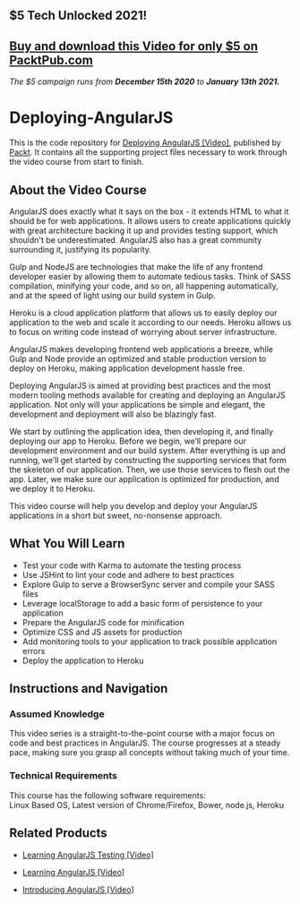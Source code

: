 ## $5 Tech Unlocked 2021!
[Buy and download this Video for only $5 on PacktPub.com](https://www.packtpub.com/product/deploying-angularjs-video/9781783554478)
-----
*The $5 campaign         runs from __December 15th 2020__ to __January 13th 2021.__*

# Deploying-AngularJS
This is the code repository for [Deploying AngularJS [Video]](https://www.packtpub.com/web-development/deploying-angularjs-video), published by [Packt](https://www.packtpub.com/?utm_source=github). It contains all the supporting project files necessary to work through the video course from start to finish.
## About the Video Course
AngularJS does exactly what it says on the box - it extends HTML to what it should be for web applications. It allows users to create applications quickly with great architecture backing it up and provides testing support, which shouldn't be underestimated. AngularJS also has a great community surrounding it, justifying its popularity.

Gulp and NodeJS are technologies that make the life of any frontend developer easier by allowing them to automate tedious tasks. Think of SASS compilation, minifying your code, and so on, all happening automatically, and at the speed of light using our build system in Gulp.

Heroku is a cloud application platform that allows us to easily deploy our application to the web and scale it according to our needs. Heroku allows us to focus on writing code instead of worrying about server infrastructure.

AngularJS makes developing frontend web applications a breeze, while Gulp and Node provide an optimized and stable production version to deploy on Heroku, making application development hassle free.


Deploying AngularJS is aimed at providing best practices and the most modern tooling methods available for creating and deploying an AngularJS application. Not only will your applications be simple and elegant, the development and deployment will also be blazingly fast.

We start by outlining the application idea, then developing it, and finally deploying our app to Heroku. Before we begin, we’ll prepare our development environment and our build system. After everything is up and running, we’ll get started by constructing the supporting services that form the skeleton of our application. Then, we use those services to flesh out the app. Later, we make sure our application is optimized for production, and we deploy it to Heroku.

This video course will help you develop and deploy your AngularJS applications in a short but sweet, no-nonsense approach.

<H2>What You Will Learn</H2>
<DIV class=book-info-will-learn-text>
<UL>
<LI>Test your code with Karma to automate the testing process
<LI>Use JSHint to lint your code and adhere to best practices 
<LI>Explore Gulp to serve a BrowserSync server and compile your SASS files
<LI>Leverage localStorage to add a basic form of persistence to your application
<LI>Prepare the AngularJS code for minification
<LI>Optimize CSS and JS assets for production
<LI>Add monitoring tools to your application to track possible application errors 
<LI>Deploy the application to Heroku </LI></UL></DIV>

## Instructions and Navigation
### Assumed Knowledge
This video series is a straight-to-the-point course with a major focus on code and best practices in AngularJS. The course progresses at a steady pace, making sure you grasp all concepts without taking much of your time.
### Technical Requirements
This course has the following software requirements:<br/>
Linux Based OS, Latest version of Chrome/Firefox, Bower, node.js, Heroku

## Related Products
* [Learning AngularJS Testing [Video]](https://www.packtpub.com/web-development/learning-angularjs-testing-video)

* [Learning AngularJS [Video]](https://www.packtpub.com/web-development/learning-angularjs-video)

* [Introducing AngularJS [Video]](https://www.packtpub.com/web-development/introducing-angularjs-video)

